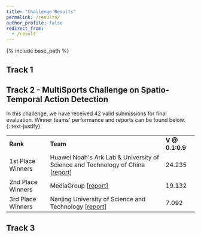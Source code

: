 ```yaml
---
title: "Challenge Results"
permalink: /results/
author_profile: false
redirect_from:
  - /result
---
```


{% include base_path %}

## Track 1

## Track 2 - MultiSports Challenge on Spatio-Temporal Action Detection

In this challenge, we have received 42 valid submissions for final evaluation. Winner teams' performance and reports can be found below.
{:.text-justify}

<table>
  <tr>
    <td><b>Rank</b></td>
    <td><b>Team</b></td> 
    <td><b>V @ 0.1:0.9</b></td>
  </tr>
  <tr>
    <td>1st Place Winners</td>
    <td>Huawei Noah's Ark Lab & University of Science and Technology of China [<a href="/report2/Person_Context_Cross_Attention_for_Spatio_Temporal_Action_Detection.pdf">report</a>]</td> 
    <td>24.235</td>
  </tr>
  <tr>
    <td>2nd Place Winners</td>
    <td>MediaGroup [<a href="/report2/Midea_AIIC_Technical_Report.pdf">report</a>]</td> 
    <td>19.132</td>
  </tr>
  <tr>
    <td>3rd Place Winners</td>
    <td>Nanjing University of Science and Technology [<a href="/report2/Longest Continuous Temporal Sequences for Action Detection.pdf">report</a>]</td> 
    <td>7.092</td>
  </tr>
</table>

## Track 3
